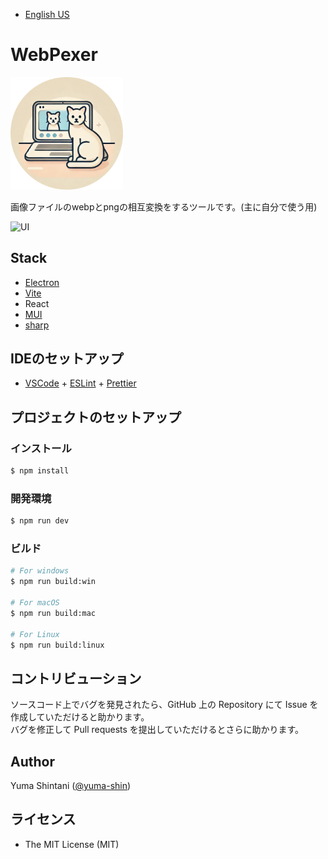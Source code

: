 - [English US](README.md)

# WebPexer

<img src="./resources/icon.png" width="180" />

画像ファイルのwebpとpngの相互変換をするツールです。(主に自分で使う用)

![UI](./doc/ui_jp.png)

## Stack

- [Electron](https://www.electronjs.org)
- [Vite](https://vitejs.dev)
- React
- [MUI](https://mui.com/)
- [sharp](https://sharp.pixelplumbing.com/)

## IDEのセットアップ

- [VSCode](https://code.visualstudio.com/) + [ESLint](https://marketplace.visualstudio.com/items?itemName=dbaeumer.vscode-eslint) + [Prettier](https://marketplace.visualstudio.com/items?itemName=esbenp.prettier-vscode)

## プロジェクトのセットアップ

### インストール

```bash
$ npm install
```

### 開発環境

```bash
$ npm run dev
```

### ビルド

```bash
# For windows
$ npm run build:win

# For macOS
$ npm run build:mac

# For Linux
$ npm run build:linux
```

## コントリビューション

ソースコード上でバグを発見されたら、GitHub 上の Repository にて Issue を作成していただけると助かります。  
バグを修正して Pull requests を提出していただけるとさらに助かります。

## Author

Yuma Shintani ([@yuma-shin](https://github.com/yuma-shin))

## ライセンス

- The MIT License (MIT)
